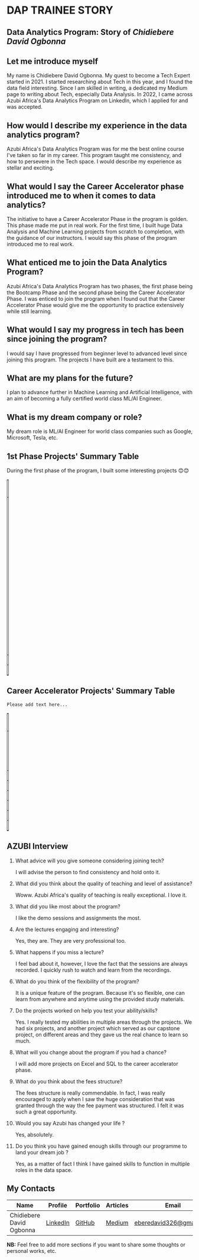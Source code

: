 # DAP TRAINEE STORY

## Data Analytics Program: Story of *Chidiebere David Ogbonna*

## Let me introduce myself
My name is Chidiebere David Ogbonna. My quest to become a Tech Expert started in 2021. I started researching about Tech in this year, and I found the data field interesting. Since I am skilled in writing, a dedicated my Medium page to writing about Tech, especially Data Analysis. In 2022, I came across Azubi Africa's Data Analytics Program on LinkedIn, which I applied for and was accepted.

## How would I describe my experience in the data analytics program? 
Azubi Africa's Data Analytics Program was for me the best online course I've taken so far in my career. This program taught me consistency, and how to persevere in the Tech space. I would describe my experience as stellar and exciting.

## What would I say the Career Accelerator phase introduced me to when it comes to data analytics? 
The initiative to have a Career Accelerator Phase in the program is golden. This phase made me put in real work. For the first time, I built huge Data Analysis and Machine Learning projects from scratch to completion, with the guidance of our instructors. I would say this phase of the program introduced me to real work.

## What enticed me to join the Data Analytics Program?
Azubi Africa's Data Analytics Program has two phases, the first phase being the Bootcamp Phase and the second phase being the Career Accelerator Phase. I was enticed to join the program when I found out that the Career Accelerator Phase would give me the opportunity to practice extensively while still learning.

## What would I say my progress in tech has been since joining the program? 
I would say I have progressed from beginner level to advanced level since joining this program. The projects I have built are a testament to this.

## What are my plans for the future?
I plan to advance further in Machine Learning and Artificial Intelligence, with an aim of becoming a fully certified world class ML/AI Engineer.

## What is my dream company or role?
My dream role is ML/AI Engineer for world class companies such as Google, Microsoft, Tesla, etc.

## 1st Phase Projects' Summary Table
During the first phase of the program, I built some interesting projects 😊😊

<table style="width: 1%;" border="1" cellpadding="1">
<tbody>
<tr>
<td>#</td>
<td>Project's Name</td>
<td>Description</td>
<td>Additional</td>
</tr>

<tr>
<td>1</td>
<td>Kofi and Brothers Company Limited</td>
<td>Kofi and Brothers Company Limited deals in the production and sale of bikes. As a data analyst, I will help the marketing manager of the company gain insights into their data.</td>
<td>This project was built with Excel and will help the company maximize revenue while delivering on their goal to provide affordable biking solutions to everyone.</td>
</tr>

<tr>
<td>2</td>
<td> </td>
<td> </td>
<td> </td>
</tr>

<tr>
<td>3</td>
<td> </td>
<td> </td>
<td> </td>
</tr>

</tbody>
</table>

## Career Accelerator Projects' Summary Table
`Please add text here...`
<table style="width: 1%;" border="1" cellpadding="1">
<tbody>
<tr>
<td>#</td>
<td>Project's Name</td>
<td>Description</td>
<td>Article</td>
<td>Deployed App</td>
<td>App Repository</td>
<td>Dev Repository</td>
</tr>

<tr>
<td>1</td>
<td> </td>
<td>Add the project description here...</td>
<td>Add the article link here...</td>
<td>Add the deployed app link here...</td>
<td>Add the app repository link here...</td>
<td>Add the development repository link here...</td>
</tr>

<tr>
<td>2</td>
<td> </td>
<td> </td>
<td> </td>
<td> </td>
<td> </td>
<td> </td>
</tr>

<tr>
<td>3</td>
<td> </td>
<td> </td>
<td> </td>
<td> </td>
<td> </td>
<td> </td>
</tr>

<tr>
<td>4</td>
<td> </td>
<td> </td>
<td> </td>
<td> </td>
<td> </td>
<td> </td>
</tr>

<tr>
<td>5</td>
<td> </td>
<td> </td>
<td> </td>
<td> </td>
<td> </td>
<td> </td>
</tr>

<tr>
<td>6</td>
<td> </td>
<td> </td>
<td> </td>
<td> </td>
<td> </td>
<td> </td>
</tr>

<tr>
<td>Capstsone</td>
<td> </td>
<td> </td>
<td> </td>
<td> </td>
<td> </td>
<td> </td>
</tr>

</tbody>
</table>

## AZUBI Interview 
1. What advice will you give someone considering joining tech? 

    I will advise the person to find consistency and hold onto it.

2. What did you think about the quality of teaching and level of assistance? 

    Woww. Azubi Africa's quality of teaching is really exceptional. I love it.

3. What did you like most about the program? 

    I like the demo sessions and assignments the most.

4. Are the lectures engaging and interesting? 

    Yes, they are. They are very professional too.

5. What happens if you miss a lecture? 

    I feel bad about it, however, I love the fact that the sessions are always recorded. I quickly rush to watch and learn from the recordings.

6. What do you think of the flexibility of the program? 

    It is a unique feature of the program. Because it's so flexible, one can learn from anywhere and anytime using the provided study materials.

7. Do the projects worked on help you test your ability/skills? 

    Yes. I really tested my abilities in multiple areas through the projects. We had six projects, and another project which served as our capstone project, on different areas and they gave us the real chance to learn so much.

8. What will you change about the program if you had a chance? 

    I will add more projects on Excel and SQL to the career accelerator phase.

9. What do you think about the fees structure? 

    The fees structure is really commendable. In fact, I was really encouraged to apply when I saw the huge consideration that was granted through the way the fee payment was structured. I felt it was such a great opportunity.

10. Would you say Azubi has changed your life ? 

    Yes, absolutely.

11. Do you think you have gained enough skills through our programme to land your dream job ? 

    Yes, as a matter of fact I think I have gained skills to function in multiple roles in the data space.


## My Contacts
| Name | Profile | Portfolio | Articles | Email |
| ---- | ------- | --------- | -------- | ------- |
| Chidiebere David Ogbonna | [LinkedIn](https://www.linkedin.com/in/chidieberedavidogbonna/) | [GitHub](https://github.com/iameberedavid) | [Medium](https://eberedavid.medium.com) | eberedavid326@gmail.com |

**NB:**
Feel free to add more sections if you want to share some thoughts or personal works, etc.
